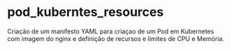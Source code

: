 # pod_kuberntes_resources
Criação de um manifesto YAML para criaçao de um Pod em Kubernetes com imagem do nginx e definição de recursos e limites de CPU e Memória.
